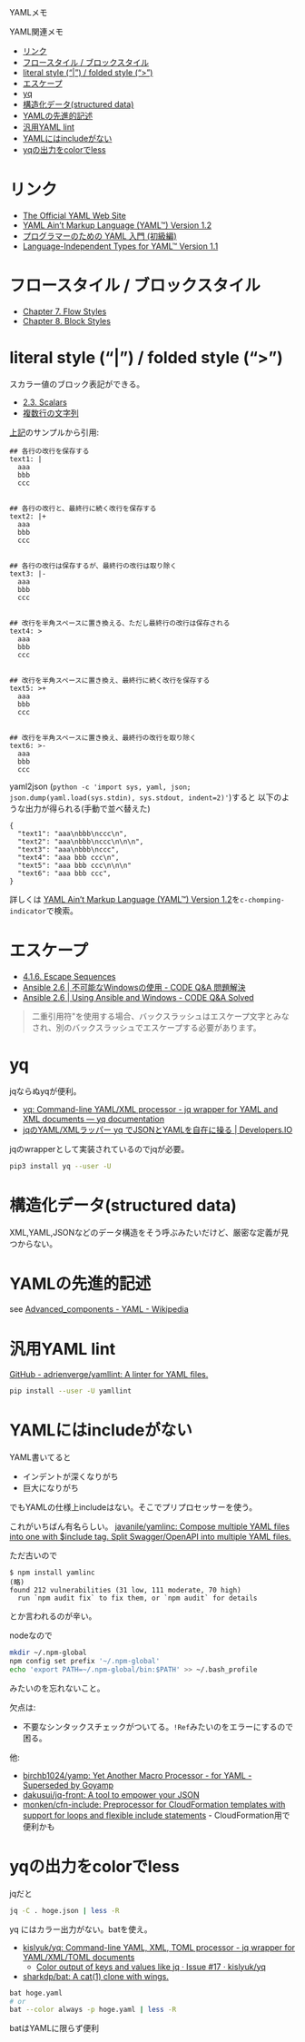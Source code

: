 YAMLメモ

YAML関連メモ

- [リンク](#リンク)
- [フロースタイル / ブロックスタイル](#フロースタイル--ブロックスタイル)
- [literal style (“|”) / folded style (“>”)](#literal-style---folded-style-)
- [エスケープ](#エスケープ)
- [yq](#yq)
- [構造化データ(structured data)](#構造化データstructured-data)
- [YAMLの先進的記述](#yamlの先進的記述)
- [汎用YAML lint](#汎用yaml-lint)
- [YAMLにはincludeがない](#yamlにはincludeがない)
- [yqの出力をcolorでless](#yqの出力をcolorでless)

# リンク

* [The Official YAML Web Site](https://yaml.org/)
* [YAML Ain’t Markup Language (YAML™) Version 1.2](https://yaml.org/spec/1.2/spec.html)
* [プログラマーのための YAML 入門 (初級編)](https://magazine.rubyist.net/articles/0009/0009-YAML.html)
* [Language-Independent Types for YAML™ Version 1.1](https://yaml.org/type/index.html)

# フロースタイル / ブロックスタイル

- [Chapter 7. Flow Styles](https://yaml.org/spec/1.2/spec.html#Flow)
- [Chapter 8. Block Styles](https://yaml.org/spec/1.2/spec.html#Block)


# literal style (“|”) / folded style (“>”)

スカラー値のブロック表記ができる。

* [2.3. Scalars](https://yaml.org/spec/1.0/#id2490752)
* [複数行の文字列](https://magazine.rubyist.net/articles/0009/0009-YAML.html#%E8%A4%87%E6%95%B0%E8%A1%8C%E3%81%AE%E6%96%87%E5%AD%97%E5%88%97)

[上記](https://magazine.rubyist.net/articles/0009/0009-YAML.html#%E8%A4%87%E6%95%B0%E8%A1%8C%E3%81%AE%E6%96%87%E5%AD%97%E5%88%97)のサンプルから引用:
```
## 各行の改行を保存する
text1: |
  aaa
  bbb
  ccc


## 各行の改行と、最終行に続く改行を保存する
text2: |+
  aaa
  bbb
  ccc


## 各行の改行は保存するが、最終行の改行は取り除く
text3: |-
  aaa
  bbb
  ccc


## 改行を半角スペースに置き換える、ただし最終行の改行は保存される
text4: >
  aaa
  bbb
  ccc


## 改行を半角スペースに置き換え、最終行に続く改行を保存する
text5: >+
  aaa
  bbb
  ccc


## 改行を半角スペースに置き換え、最終行の改行を取り除く
text6: >-
  aaa
  bbb
  ccc
```

yaml2json (`python -c 'import sys, yaml, json; json.dump(yaml.load(sys.stdin), sys.stdout, indent=2)'`)すると
以下のような出力が得られる(手動で並べ替えた)

```
{
  "text1": "aaa\nbbb\nccc\n",
  "text2": "aaa\nbbb\nccc\n\n\n",
  "text3": "aaa\nbbb\nccc",
  "text4": "aaa bbb ccc\n",
  "text5": "aaa bbb ccc\n\n\n"
  "text6": "aaa bbb ccc",
}
```

詳しくは
[YAML Ain’t Markup Language (YAML™) Version 1.2](https://yaml.org/spec/1.2/spec.html)を`c-chomping-indicator`で検索。


# エスケープ

* [4.1.6. Escape Sequences](https://yaml.org/spec/current.html#id2517668)
* [Ansible 2.6 | 不可能なWindowsの使用 - CODE Q&A 問題解決](https://code.i-harness.com/ja/docs/ansible~2.6/user_guide/windows_usage#path-formatting-for-windows)
* [Ansible 2.6 | Using Ansible and Windows - CODE Q&A Solved](https://code.i-harness.com/en/docs/ansible~2.6/user_guide/windows_usage)

> 二重引用符"を使用する場合、バックスラッシュはエスケープ文字とみなされ、別のバックスラッシュでエスケープする必要があります。

# yq

jqならぬyqが便利。

- [yq: Command-line YAML/XML processor - jq wrapper for YAML and XML documents — yq documentation](https://kislyuk.github.io/yq/)
- [jqのYAML/XMLラッパー yq でJSONとYAMLを自在に操る | Developers.IO](https://dev.classmethod.jp/articles/yq/)

jqのwrapperとして実装されているのでjqが必要。

```sh
pip3 install yq --user -U
```

# 構造化データ(structured data)

XML,YAML,JSONなどのデータ構造をそう呼ぶみたいだけど、厳密な定義が見つからない。


# YAMLの先進的記述

see
[Advanced_components - YAML - Wikipedia](https://en.wikipedia.org/wiki/YAML#Advanced_components)


# 汎用YAML lint

[GitHub - adrienverge/yamllint: A linter for YAML files.](https://github.com/adrienverge/yamllint)

```sh
pip install --user -U yamllint
```


# YAMLにはincludeがない

YAML書いてると

- インデントが深くなりがち
- 巨大になりがち

でもYAMLの仕様上includeはない。そこでプリプロセッサーを使う。

これがいちばん有名らしい。
[javanile/yamlinc: Compose multiple YAML files into one with $include tag. Split Swagger/OpenAPI into multiple YAML files.](https://github.com/javanile/yamlinc)

ただ古いので
```
$ npm install yamlinc
(略)
found 212 vulnerabilities (31 low, 111 moderate, 70 high)
  run `npm audit fix` to fix them, or `npm audit` for details
```
とか言われるのが辛い。

nodeなので
```sh
mkdir ~/.npm-global
npm config set prefix '~/.npm-global'
echo 'export PATH=~/.npm-global/bin:$PATH' >> ~/.bash_profile
```
みたいのを忘れないこと。

欠点は:

- 不要なシンタックスチェックがついてる。`!Ref`みたいのをエラーにするので困る。


他:
- [birchb1024/yamp: Yet Another Macro Processor - for YAML - Superseded by Goyamp](https://github.com/birchb1024/yamp)
- [dakusui/jq-front: A tool to empower your JSON](https://github.com/dakusui/jq-front)
- [monken/cfn-include: Preprocessor for CloudFormation templates with support for loops and flexible include statements](https://github.com/monken/cfn-include) - CloudFormation用で便利かも


# yqの出力をcolorでless

jqだと

```sh
jq -C . hoge.json | less -R
```
yq にはカラー出力がない。batを使え。

* [kislyuk/yq: Command-line YAML, XML, TOML processor - jq wrapper for YAML/XML/TOML documents](https://github.com/kislyuk/yq)
  * [Color output of keys and values like jq · Issue \#17 · kislyuk/yq](https://github.com/kislyuk/yq/issues/17)
* [sharkdp/bat: A cat\(1\) clone with wings\.](https://github.com/sharkdp/bat)


```sh
bat hoge.yaml
# or
bat --color always -p hoge.yaml | less -R
```
batはYAMLに限らず便利